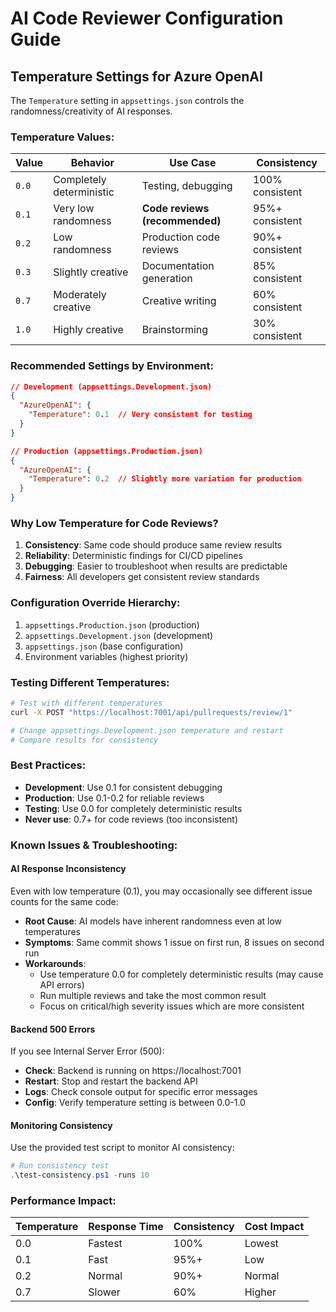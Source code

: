 # AI Code Reviewer Configuration Guide

## Temperature Settings for Azure OpenAI

The `Temperature` setting in `appsettings.json` controls the randomness/creativity of AI responses.

### Temperature Values:

| Value | Behavior                 | Use Case                       | Consistency     |
| ----- | ------------------------ | ------------------------------ | --------------- |
| `0.0` | Completely deterministic | Testing, debugging             | 100% consistent |
| `0.1` | Very low randomness      | **Code reviews (recommended)** | 95%+ consistent |
| `0.2` | Low randomness           | Production code reviews        | 90%+ consistent |
| `0.3` | Slightly creative        | Documentation generation       | 85% consistent  |
| `0.7` | Moderately creative      | Creative writing               | 60% consistent  |
| `1.0` | Highly creative          | Brainstorming                  | 30% consistent  |

### Recommended Settings by Environment:

```json
// Development (appsettings.Development.json)
{
  "AzureOpenAI": {
    "Temperature": 0.1  // Very consistent for testing
  }
}

// Production (appsettings.Production.json)
{
  "AzureOpenAI": {
    "Temperature": 0.2  // Slightly more variation for production
  }
}
```

### Why Low Temperature for Code Reviews?

1. **Consistency**: Same code should produce same review results
2. **Reliability**: Deterministic findings for CI/CD pipelines
3. **Debugging**: Easier to troubleshoot when results are predictable
4. **Fairness**: All developers get consistent review standards

### Configuration Override Hierarchy:

1. `appsettings.Production.json` (production)
2. `appsettings.Development.json` (development)
3. `appsettings.json` (base configuration)
4. Environment variables (highest priority)

### Testing Different Temperatures:

```bash
# Test with different temperatures
curl -X POST "https://localhost:7001/api/pullrequests/review/1"

# Change appsettings.Development.json temperature and restart
# Compare results for consistency
```

### Best Practices:

- **Development**: Use 0.1 for consistent debugging
- **Production**: Use 0.1-0.2 for reliable reviews
- **Testing**: Use 0.0 for completely deterministic results
- **Never use**: 0.7+ for code reviews (too inconsistent)

### Known Issues & Troubleshooting:

#### AI Response Inconsistency

Even with low temperature (0.1), you may occasionally see different issue counts for the same code:

- **Root Cause**: AI models have inherent randomness even at low temperatures
- **Symptoms**: Same commit shows 1 issue on first run, 8 issues on second run
- **Workarounds**:
  - Use temperature 0.0 for completely deterministic results (may cause API errors)
  - Run multiple reviews and take the most common result
  - Focus on critical/high severity issues which are more consistent

#### Backend 500 Errors

If you see Internal Server Error (500):

- **Check**: Backend is running on https://localhost:7001
- **Restart**: Stop and restart the backend API
- **Logs**: Check console output for specific error messages
- **Config**: Verify temperature setting is between 0.0-1.0

#### Monitoring Consistency

Use the provided test script to monitor AI consistency:

```powershell
# Run consistency test
.\test-consistency.ps1 -runs 10
```

### Performance Impact:

| Temperature | Response Time | Consistency | Cost Impact |
| ----------- | ------------- | ----------- | ----------- |
| 0.0         | Fastest       | 100%        | Lowest      |
| 0.1         | Fast          | 95%+        | Low         |
| 0.2         | Normal        | 90%+        | Normal      |
| 0.7         | Slower        | 60%         | Higher      |
